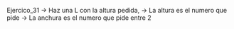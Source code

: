 Ejercico_31 -> Haz una L con la altura pedida,
-> La altura es el numero que pide 
-> La anchura es el numero que pide entre 2